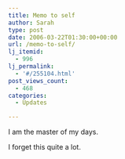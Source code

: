 ```yaml
---
title: Memo to self
author: Sarah
type: post
date: 2006-03-22T01:30:00+00:00
url: /memo-to-self/
lj_itemid:
  - 996
lj_permalink:
  - '#/255104.html'
post_views_count:
  - 468
categories:
  - Updates

---
```

I am the master of my days.

I forget this quite a lot.